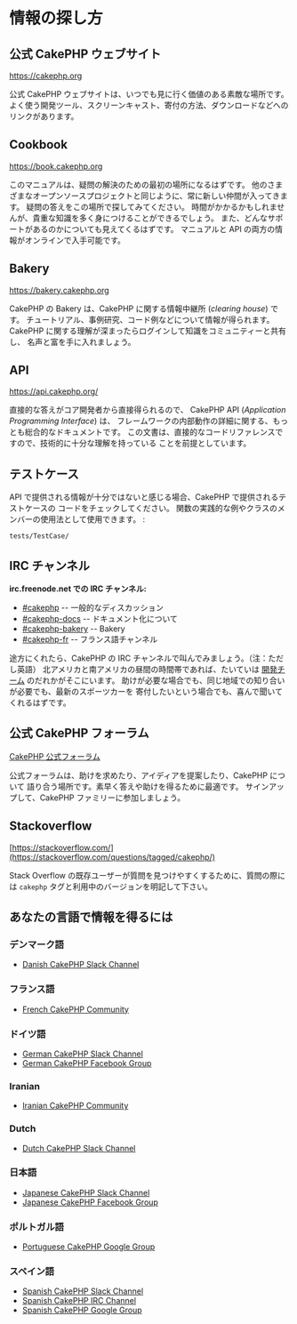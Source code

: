 # 情報の探し方

## 公式 CakePHP ウェブサイト

<https://cakephp.org>

公式 CakePHP ウェブサイトは、いつでも見に行く価値のある素敵な場所です。
よく使う開発ツール、スクリーンキャスト、寄付の方法、ダウンロードなどへのリンクがあります。

## Cookbook

<https://book.cakephp.org>

このマニュアルは、疑問の解決のための最初の場所になるはずです。
他のさまざまなオープンソースプロジェクトと同じように、常に新しい仲間が入ってきます。
疑問の答えをこの場所で探してみてください。
時間がかかるかもしれませんが、貴重な知識を多く身につけることができるでしょう。
また、どんなサポートがあるのかについても見えてくるはずです。
マニュアルと API の両方の情報がオンラインで入手可能です。

## Bakery

<https://bakery.cakephp.org>

CakePHP の Bakery は、CakePHP に関する情報中継所 (*clearing house*) です。
チュートリアル、事例研究、コード例などについて情報が得られます。
CakePHP に関する理解が深まったらログインして知識をコミュニティーと共有し、
名声と富を手に入れましょう。

## API

<https://api.cakephp.org/>

直接的な答えがコア開発者から直接得られるので、
CakePHP API (*Application Programming Interface*) は、
フレームワークの内部動作の詳細に関する、もっとも総合的なドキュメントです。
この文書は、直接的なコードリファレンスですので、技術的に十分な理解を持っている
ことを前提としています。

## テストケース

API で提供される情報が十分ではないと感じる場合、CakePHP で提供されるテストケースの
コードをチェックしてください。
関数の実践的な例やクラスのメンバーの使用法として使用できます。 :

    tests/TestCase/

## IRC チャンネル

**irc.freenode.net での IRC チャンネル:**

- [\#cakephp](irc://irc.freenode.net/cakephp) -- 一般的なディスカッション
- [\#cakephp-docs](irc://irc.freenode.net/cakephp-docs) -- ドキュメント化について
- [\#cakephp-bakery](irc://irc.freenode.net/cakephp-bakery) -- Bakery
- [\#cakephp-fr](irc://irc.freenode.net/cakephp-fr) -- フランス語チャンネル

途方にくれたら、CakePHP の IRC チャンネルで叫んでみましょう。（注：ただし英語）
北アメリカと南アメリカの昼間の時間帯であれば、たいていは [開発チーム](https://cakephp.org/team) のだれかがそこにいます。
助けが必要な場合でも、同じ地域での知り合いが必要でも、最新のスポーツカーを
寄付したいという場合でも、喜んで聞いてくれるはずです。

## 公式 CakePHP フォーラム

[CakePHP 公式フォーラム](https://discourse.cakephp.org)

公式フォーラムは、助けを求めたり、アイディアを提案したり、CakePHP について
語り合う場所です。素早く答えや助けを得るために最適です。
サインアップして、CakePHP ファミリーに参加しましょう。

## Stackoverflow

[https://stackoverflow.com/](https://stackoverflow.com/questions/tagged/cakephp/)

Stack Overflow の既存ユーザーが質問を見つけやすくするために、質問の際には
`cakephp` タグと利用中のバージョンを明記して下さい。

## あなたの言語で情報を得るには

### デンマーク語

- [Danish CakePHP Slack Channel](https://cakesf.slack.com/messages/denmark/)

### フランス語

- [French CakePHP Community](https://cakephp-fr.org)

### ドイツ語

- [German CakePHP Slack Channel](https://cakesf.slack.com/messages/german/)
- [German CakePHP Facebook Group](https://www.facebook.com/groups/146324018754907/)

### Iranian

- [Iranian CakePHP Community](https://cakephp.ir)

### Dutch

- [Dutch CakePHP Slack Channel](https://cakesf.slack.com/messages/netherlands/)

### 日本語

- [Japanese CakePHP Slack Channel](https://cakesf.slack.com/messages/japanese/)
- [Japanese CakePHP Facebook Group](https://www.facebook.com/groups/304490963004377/)

### ポルトガル語

- [Portuguese CakePHP Google Group](https://groups.google.com/group/cakephp-pt)

### スペイン語

- [Spanish CakePHP Slack Channel](https://cakesf.slack.com/messages/spanish/)
- [Spanish CakePHP IRC Channel](irc://irc.freenode.net/cakephp-es)
- [Spanish CakePHP Google Group](https://groups.google.com/group/cakephp-esp)
